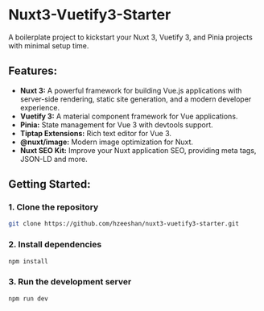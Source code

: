 # Nuxt3-Vuetify3-Starter

A boilerplate project to kickstart your Nuxt 3, Vuetify 3, and Pinia projects with minimal setup time.

## Features:

- **Nuxt 3:** A powerful framework for building Vue.js applications with server-side rendering, static site generation, and a modern developer experience.
- **Vuetify 3:** A material component framework for Vue applications.
- **Pinia:** State management for Vue 3 with devtools support.
- **Tiptap Extensions:** Rich text editor for Vue 3.
- **@nuxt/image:** Modern image optimization for Nuxt.
- **Nuxt SEO Kit:** Improve your Nuxt application SEO, providing meta tags, JSON-LD and more.

## Getting Started:

### 1. Clone the repository

```bash
git clone https://github.com/hzeeshan/nuxt3-vuetify3-starter.git
```

### 2. Install dependencies

```bash
npm install
```

### 3. Run the development server

```bash
npm run dev
```
